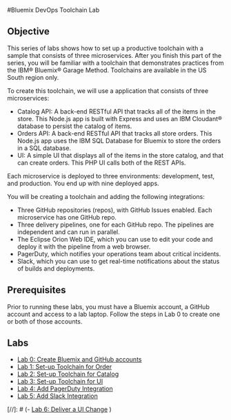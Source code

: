 #Bluemix DevOps Toolchain Lab

## Objective
This series of labs shows how to set up a productive toolchain with a sample that consists of three microservices. After you finish this part of the series, you will be familiar with a toolchain that demonstrates practices from the IBM® Bluemix® Garage Method. Toolchains are available in the US South region only.

To create this toolchain, we will use a application that consists of three microservices:

- Catalog API: A back-end RESTful API that tracks all of the items in the store. This Node.js app is built with Express and uses an IBM Cloudant® database to persist the catalog of items.
- Orders API: A back-end RESTful API that tracks all store orders. This Node.js app uses the IBM SQL Database for Bluemix to store the orders in a SQL database.
- UI: A simple UI that displays all of the items in the store catalog, and that can create orders. This PHP UI calls both of the REST APIs.

Each microservice is deployed to three environments: development, test, and production. You end up with nine deployed apps.

You will be creating a toolchain and adding the following integrations:
- Three GitHub repositories (repos), with GitHub Issues enabled. Each microservice has one GitHub repo.
- Three delivery pipelines, one for each GitHub repo. The pipelines are independent and can run in parallel.
- The Eclipse Orion Web IDE, which you can use to edit your code and deploy it with the pipeline from a web browser.
- PagerDuty, which notifies your operations team about critical incidents.
- Slack, which you can use to get real-time notifications about the status of builds and deployments.

## Prerequisites
Prior to running these labs, you must have a Bluemix account, a GitHub account and access to a lab laptop.  Follow the steps in Lab 0 to create one or both of those accounts.

## Labs
- [Lab 0: Create Bluemix and GitHub accounts](Lab-0-Pre-reqs.md)
- [Lab 1: Set-up Toolchain for Order](Lab-1-Order-Pipeline.md)
- [Lab 2: Set-up Toolchain for Catalog](Lab-2-Catalog-Pipeline.md)
- [Lab 3: Set-up Toolchain for UI](Lab-3-UI-Pipeline.md)
- [Lab 4: Add PagerDuty Integration](Lab-4-PagerDuty.md)
- [Lab 5: Add Slack Integration](Lab-5-Slack.md)

[//]: # (- [Lab 6: Deliver a UI Change](#lab-7-Deliver-a-UI-Change) )
